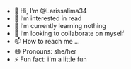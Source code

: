 - 👋 Hi, I’m @Larissalima34
- 👀 I’m interested in read
- 🌱 I’m currently learning nothing
- 💞️ I’m looking to collaborate on myself
- 📫 How to reach me ...
- 😄 Pronouns: she/her
- ⚡ Fun fact: i'm a little fun


